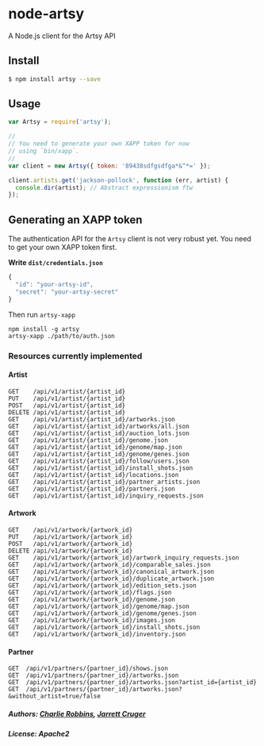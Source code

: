 node-artsy
==========

A Node.js client for the Artsy API

## Install

```sh
$ npm install artsy --save
```

## Usage

```js
var Artsy = require('artsy');

//
// You need to generate your own XAPP token for now
// using `bin/xapp`.
//
var client = new Artsy({ token: '89438sdfgsdfga*&^*=' });

client.artists.get('jackson-pollock', function (err, artist) {
  console.dir(artist); // Abstract expressionism ftw
});
```

## Generating an XAPP token

The authentication API for the `Artsy` client is not very robust yet. You need to get your own XAPP token first.

**Write `dist/credentials.json`**
```js
{
  "id": "your-artsy-id",
  "secret": "your-artsy-secret"
}
```

Then run `artsy-xapp`

```
npm install -g artsy
artsy-xapp ./path/to/auth.json
```

### Resources currently implemented

#### Artist

```
GET    /api/v1/artist/{artist_id}
PUT    /api/v1/artist/{artist_id}
POST   /api/v1/artist/{artist_id}
DELETE /api/v1/artist/{artist_id}
GET    /api/v1/artist/{artist_id}/artworks.json
GET    /api/v1/artist/{artist_id}/artworks/all.json
GET    /api/v1/artist/{artist_id}/auction_lots.json
GET    /api/v1/artist/{artist_id}/genome.json
GET    /api/v1/artist/{artist_id}/genome/map.json
GET    /api/v1/artist/{artist_id}/genome/genes.json
GET    /api/v1/artist/{artist_id}/follow/users.json
GET    /api/v1/artist/{artist_id}/install_shots.json
GET    /api/v1/artist/{artist_id}/locations.json
GET    /api/v1/artist/{artist_id}/partner_artists.json
GET    /api/v1/artist/{artist_id}/partners.json
GET    /api/v1/artist/{artist_id}/inquiry_requests.json
```

#### Artwork

```
GET    /api/v1/artwork/{artwork_id}
PUT    /api/v1/artwork/{artwork_id}
POST   /api/v1/artwork/{artwork_id}
DELETE /api/v1/artwork/{artwork_id}
GET    /api/v1/artwork/{artwork_id}/artwork_inquiry_requests.json
GET    /api/v1/artwork/{artwork_id}/comparable_sales.json
GET    /api/v1/artwork/{artwork_id}/canonical_artwork.json
GET    /api/v1/artwork/{artwork_id}/duplicate_artwork.json
GET    /api/v1/artwork/{artwork_id}/edition_sets.json
GET    /api/v1/artwork/{artwork_id}/flags.json
GET    /api/v1/artwork/{artwork_id}/genome.json
GET    /api/v1/artwork/{artwork_id}/genome/map.json
GET    /api/v1/artwork/{artwork_id}/genome/genes.json
GET    /api/v1/artwork/{artwork_id}/images.json
GET    /api/v1/artwork/{artwork_id}/install_shots.json
GET    /api/v1/artwork/{artwork_id}/inventory.json
```

#### Partner

```
GET  /api/v1/partners/{partner_id}/shows.json
GET  /api/v1/partners/{partner_id}/artworks.json
GET  /api/v1/partners/{partner_id}/artworks.json?artist_id={artist_id}
GET  /api/v1/partners/{partner_id}/artworks.json?&without_artist=true/false
```

##### Authors: [Charlie Robbins](https://github.com/indexzero), [Jarrett Cruger](https://github.com/jcrugzz)
##### License: Apache2